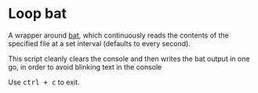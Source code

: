 # Loop bat

A wrapper around [bat](https://github.com/sharkdp/bat), which continuously reads the contents of the specified file at a set interval (defaults to every second).

This script cleanly clears the console and then writes the bat output in one go, in order to avoid blinking text in the console

Use <kbd>ctrl + c</kbd> to exit.
